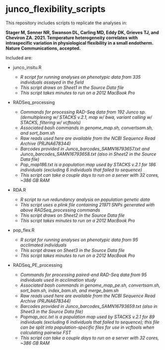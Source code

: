 # junco_flexibility_scripts

This repository includes scripts to replicate the analyses in:

**Stager M, Senner NR, Swanson DL, Carling MD, Eddy DK, Grieves TJ, and Cheviron ZA. 2021. Temperature heterogeneity correlates with intraspecific variation in physiological flexibility in a small endotherm. Nature Communications, accepted.**


Included are:

* junco_insitu.R  
  * *R script for running analyses on phenotypic data from 335 individuals assayed in the field*
  * *This script draws on Sheet1 in the Source Data file*
  * *This script takes minutes to run on a 2012 MacBook Pro*

* RADSeq_processing 
  * *Commands for processing RAD-Seq data from 192 Junco sp. (demultiplexing w/ STACKS v.2.1, map w/ bwa, variant calling w/ STACKS, filtering w/ vcftools)*
  * *Associated bash commands in genome_map.sh, convertsam.sh, and sort_bam.sh*
  * *Raw reads used here are available from the NCBI Sequence Read Archive (PRJNA678344)*
  * *Barcodes provided in Junco_barcodes_SAMN16793657.txt and Junco_barcodes_SAMN16793658.txt (also in Sheet2 in the Source Data file)*
  * *Pop_map186.txt is a population map used by STACKS v.2.1 for 186 individuals (excluding 6 individuals that failed to sequence)*
  * *This script can take a couple days to run on a server with 32 cores, ~386 GB RAM*

* RDA.R 
  * *R script to run redundancy analysis on population genetic data*
  * *This script uses a plink file containing 21971 SNPs generated with above RADSeq_processing commands*
  * *This script draws on Sheet2 in the Source Data file*
  * *This script takes minutes to run on a 2012 MacBook Pro*
  
* pop_flex.R 
  * *R script for running analyses on phenotypic data from 95 acclimated individuals*
  * *This script draws on Sheet3 in the Source Data file*
  * *This script takes minutes to run on a 2012 MacBook Pro*

* RADSeq_PE_processing 
  * *Commands for processing paired-end RAD-Seq data from 95 individuals used in acclimation study*
  * *Associated bash commands in genome_map_pe.sh, convertsam.sh, sort_bam.sh, index_bam.sh, and merge_bam.sh*
  * *Raw reads used here are available from the NCBI Sequence Read Archive (PRJNA678344)*
  * *Barcodes provided in Junco_barcodes_SAMN16793659.txt (also in Sheet3 in the Source Data file)*
  * *Popmap_acc.txt is a population map used by STACKS v.2.1 for 89 individuals (excluding 6 individuals that failed to sequence); this file can be split into population-specific files for use in vcftools when calculating pairwise FST*
   * *This script can take a couple days to run on a server with 32 cores, ~386 GB RAM*
